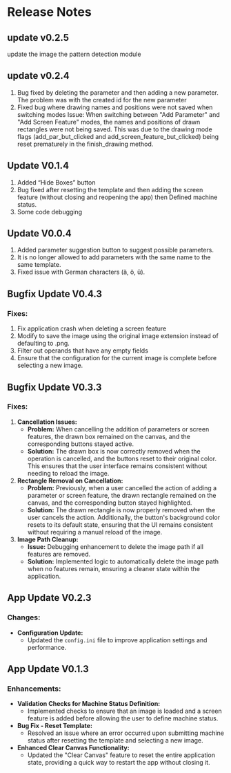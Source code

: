 # Release Notes
## update v0.2.5
update the image the pattern detection module  
## update v0.2.4
1. Bug fixed by deleting the parameter and then adding a new parameter. The problem was with the created id for the new parameter
2. Fixed bug where drawing names and positions were not saved when switching modes
Issue: When switching between "Add Parameter" and "Add Screen Feature" modes, the names and positions of drawn rectangles were not being saved. This was due to the drawing mode flags (add_par_but_clicked and add_screen_feature_but_clicked) being reset prematurely in the finish_drawing method.
## Update V0.1.4
1. Added “Hide Boxes” button
2. Bug fixed after resetting the template and then adding the screen feature (without closing and reopening the app) then Defined machine status.
3. Some code debugging
## Update V0.0.4
1. Added parameter suggestion button to suggest possible parameters.
2. It is no longer allowed to add parameters with the same name to the same template.
3. Fixed issue with German characters (ä, ö, ü).

## Bugfix Update V0.4.3
### Fixes:
1. Fix application crash when deleting a screen feature
2. Modify to save the image using the original image extension instead of defaulting to .png.
3. Filter out operands that have any empty fields
4. Ensure that the configuration for the current image is complete before selecting a new image.

## Bugfix Update V0.3.3

### Fixes:

1. **Cancellation Issues:**
   - **Problem:** When cancelling the addition of parameters or screen features, the drawn box remained on the canvas, and the corresponding buttons stayed active.
   - **Solution:** The drawn box is now correctly removed when the operation is cancelled, and the buttons reset to their original color. This ensures that the user interface remains consistent without needing to reload the image.
2. **Rectangle Removal on Cancellation:**
   - **Problem:** Previously, when a user cancelled the action of adding a parameter or screen feature, the drawn rectangle remained on the canvas, and the corresponding button stayed highlighted.
   - **Solution:** The drawn rectangle is now properly removed when the user cancels the action. Additionally, the button's background color resets to its default state, ensuring that the UI remains consistent without requiring a manual reload of the image.
3. **Image Path Cleanup:**
   - **Issue:** Debugging enhancement to delete the image path if all features are removed.
   - **Solution:** Implemented logic to automatically delete the image path when no features remain, ensuring a cleaner state within the application.

## App Update V0.2.3

### Changes:

- **Configuration Update:**
  - Updated the `config.ini` file to improve application settings and performance.

## App Update V0.1.3

### Enhancements:

- **Validation Checks for Machine Status Definition:**
  - Implemented checks to ensure that an image is loaded and a screen feature is added before allowing the user to define machine status.
- **Bug Fix - Reset Template:**
  - Resolved an issue where an error occurred upon submitting machine status after resetting the template and selecting a new image.
- **Enhanced Clear Canvas Functionality:**
  - Updated the "Clear Canvas" feature to reset the entire application state, providing a quick way to restart the app without closing it.